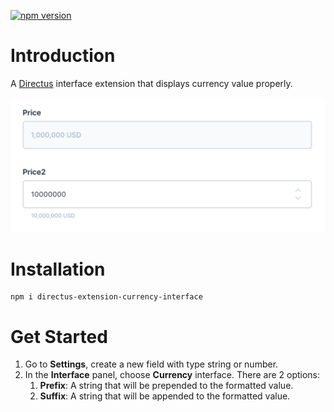 [![npm version](https://badge.fury.io/js/directus-extension-currency-interface.svg)](https://badge.fury.io/js/directus-extension-currency-interface)

# Introduction
A [Directus](https://github.com/directus/directus) interface extension that displays currency value properly.

![](./screenshots/screenshot1.png)

# Installation
```
npm i directus-extension-currency-interface
```

# Get Started
1. Go to **Settings**, create a new field with type string or number.
2. In the **Interface** panel, choose **Currency** interface. There are 2 options:
    1. **Prefix**: A string that will be prepended to the formatted value.
    2. **Suffix**: A string that will be appended to the formatted value.
